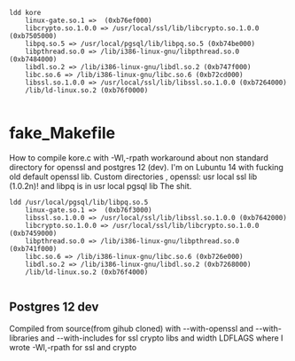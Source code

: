 ```
ldd kore
	linux-gate.so.1 =>  (0xb76ef000)
	libcrypto.so.1.0.0 => /usr/local/ssl/lib/libcrypto.so.1.0.0 (0xb7505000)
	libpq.so.5 => /usr/local/pgsql/lib/libpq.so.5 (0xb74be000)
	libpthread.so.0 => /lib/i386-linux-gnu/libpthread.so.0 (0xb7484000)
	libdl.so.2 => /lib/i386-linux-gnu/libdl.so.2 (0xb747f000)
	libc.so.6 => /lib/i386-linux-gnu/libc.so.6 (0xb72cd000)
	libssl.so.1.0.0 => /usr/local/ssl/lib/libssl.so.1.0.0 (0xb7264000)
	/lib/ld-linux.so.2 (0xb76f0000)


```

# fake_Makefile

How to compile kore.c with -Wl,-rpath workaround about non standard directory
for openssl and postgres 12 (dev). I'm on Lubuntu 14 with fucking old default openssl lib.
Custom directories , openssl: usr local ssl lib (1.0.2n)! and libpq is in usr local pgsql lib
The shit.


```
ldd /usr/local/pgsql/lib/libpq.so.5
	linux-gate.so.1 =>  (0xb76f3000)
	libssl.so.1.0.0 => /usr/local/ssl/lib/libssl.so.1.0.0 (0xb7642000)
	libcrypto.so.1.0.0 => /usr/local/ssl/lib/libcrypto.so.1.0.0 (0xb7459000)
	libpthread.so.0 => /lib/i386-linux-gnu/libpthread.so.0 (0xb741f000)
	libc.so.6 => /lib/i386-linux-gnu/libc.so.6 (0xb726e000)
	libdl.so.2 => /lib/i386-linux-gnu/libdl.so.2 (0xb7268000)
	/lib/ld-linux.so.2 (0xb76f4000)


```

##  Postgres 12 dev

Compiled from source(from gihub cloned) with --with-openssl and --with-libraries and --with-includes for ssl crypto libs
and width LDFLAGS where I wrote -Wl,-rpath for ssl and crypto
